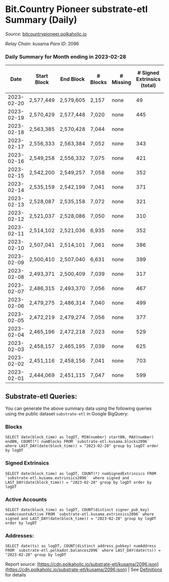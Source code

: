 # Bit.Country Pioneer substrate-etl Summary (Daily)

_Source_: [bitcountrypioneer.polkaholic.io](https://bitcountrypioneer.polkaholic.io)

*Relay Chain*: kusama
*Para ID*: 2096



### Daily Summary for Month ending in 2023-02-28


| Date | Start Block | End Block | # Blocks | # Missing | # Signed Extrinsics (total) | # Active Accounts | # Addresses with Balances | # Events | # Transfers | # XCM Transfers In | # XCM Transfers Out |
| ---- | ----------- | --------- | -------- | --------- | --------------------------- | ----------------- | ------------------------- | -------- | ----------- | ------------------ | ------------------- |
| 2023-02-20 | 2,577,449 | 2,579,605 | 2,157 | none  | 49 | 29 |  | 6,293 | 1,509 ($472.35) |   |   |
| 2023-02-19 | 2,570,429 | 2,577,448 | 7,020 | none  | 445 | 151 | 24,846 | 25,171 | 6,337 ($20,292.51) |   |   |
| 2023-02-18 | 2,563,385 | 2,570,428 | 7,044 | none  |  |  | 24,842 |  |   |   |   |
| 2023-02-17 | 2,556,333 | 2,563,384 | 7,052 | none  | 343 | 139 | 24,843 | 23,611 | 5,966 ($11,443.24) |   |   |
| 2023-02-16 | 2,549,258 | 2,556,332 | 7,075 | none  | 421 | 159 | 24,845 | 24,450 | 6,460 ($25,490.63) |   |   |
| 2023-02-15 | 2,542,200 | 2,549,257 | 7,058 | none  | 352 | 149 | 24,856 | 23,605 | 6,150 ($124,304.96) |   |   |
| 2023-02-14 | 2,535,159 | 2,542,199 | 7,041 | none  | 371 | 149 | 24,855 | 24,376 | 6,371 ($50,215.85) |   |   |
| 2023-02-13 | 2,528,087 | 2,535,158 | 7,072 | none  | 321 | 128 | 24,836 | 23,306 | 5,730 ($79,023.20) |   |   |
| 2023-02-12 | 2,521,037 | 2,528,086 | 7,050 | none  | 310 | 104 | 24,837 | 22,814 | 5,391 ($20,794.46) |   |   |
| 2023-02-11 | 2,514,102 | 2,521,036 | 6,935 | none  | 352 | 120 | 24,834 | 22,993 | 5,940 ($34,848.43) |   |   |
| 2023-02-10 | 2,507,041 | 2,514,101 | 7,061 | none  | 386 | 123 | 24,831 | 24,568 | 5,887 ($11,564.30) |   |   |
| 2023-02-09 | 2,500,410 | 2,507,040 | 6,631 | none  | 399 | 148 | 24,826 | 22,873 | 6,049 ($16,225.99) |   |   |
| 2023-02-08 | 2,493,371 | 2,500,409 | 7,039 | none  | 317 | 132 | 24,823 | 23,232 | 6,070 ($27,550.64) |   |   |
| 2023-02-07 | 2,486,315 | 2,493,370 | 7,056 | none  | 467 | 143 | 24,805 | 25,596 | 6,656 ($40,121.49) |   |   |
| 2023-02-06 | 2,479,275 | 2,486,314 | 7,040 | none  | 499 | 171 | 24,803 | 24,811 | 6,261 ($78,841.63) |   |   |
| 2023-02-05 | 2,472,219 | 2,479,274 | 7,056 | none  | 377 | 134 | 24,789 | 23,955 | 6,271 ($23,271.47) |   |   |
| 2023-02-04 | 2,465,196 | 2,472,218 | 7,023 | none  | 529 | 180 | 24,774 | 25,526 | 6,672 ($10,600.07) |   |   |
| 2023-02-03 | 2,458,157 | 2,465,195 | 7,039 | none  | 625 | 239 | 24,774 | 26,722 | 7,035 ($15,493.87) | 2 ($0.82) | 1 ($0.12) |
| 2023-02-02 | 2,451,116 | 2,458,156 | 7,041 | none  | 703 | 249 | 24,729 | 27,550 | 7,127 ($27,643.24) |   |   |
| 2023-02-01 | 2,444,069 | 2,451,115 | 7,047 | none  | 599 | 195 | 24,720 | 26,312 | 6,591 ($28,586.68) |   |   |

## Substrate-etl Queries:
You can generate the above summary data using the following queries using the public dataset `substrate-etl` in Google BigQuery:


### Blocks
```
SELECT date(block_time) as logDT, MIN(number) startBN, MAX(number) endBN, COUNT(*) numBlocks FROM `substrate-etl.kusama.blocks2096`  where LAST_DAY(date(block_time)) = "2023-02-28" group by logDT order by logDT
```


### Signed Extrinsics
```
SELECT date(block_time) as logDT, COUNT(*) numSignedExtrinsics FROM `substrate-etl.kusama.extrinsics2096`  where signed and LAST_DAY(date(block_time)) = "2023-02-28" group by logDT order by logDT
```


### Active Accounts
```
SELECT date(block_time) as logDT, COUNT(distinct signer_pub_key) numAccountsActive FROM `substrate-etl.kusama.extrinsics2096` where signed and LAST_DAY(date(block_time)) = "2023-02-28" group by logDT order by logDT
```


### Addresses:
```
SELECT date(ts) as logDT, COUNT(distinct address_pubkey) numAddress FROM `substrate-etl.polkadot.balances2096` where LAST_DAY(date(ts)) = "2023-02-28" group by logDT
```



Report source: [https://cdn.polkaholic.io/substrate-etl/kusama/2096.json](https://cdn.polkaholic.io/substrate-etl/kusama/2096.json) | See [Definitions](/DEFINITIONS.md) for details
